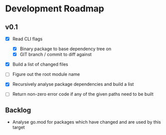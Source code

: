 Development Roadmap
===================

v0.1
----

- [x] Read CLI flags
    - [x] Binary package to base dependency tree on
    - [x] GIT branch / commit to diff against
- [x] Build a list of changed files
- [ ] Figure out the root module name
- [x] Recursively analyse package dependencies and build a list
- [ ] Return non-zero error code if any of the given paths need to be built


Backlog
-------
- Analyse go.mod for packages which have changed and are used by this target
